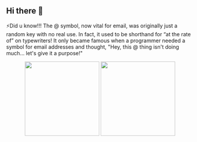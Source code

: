 ## Hi there 👋

<!--
**ngoclinh8123/ngoclinh8123** is a ✨ _special_ ✨ repository because its `README.md` (this file) appears on your GitHub profile.

Here are some ideas to get you started:

- 🔭 I’m currently working on ...
- 🌱 I’m currently learning ...
- 👯 I’m looking to collaborate on ...
- 🤔 I’m looking for help with ...
- 💬 Ask me about ...
- 📫 How to reach me: ...
- 😄 Pronouns: ...
- ⚡ Fun fact: ...
-->

⚡Did u know!!! The @ symbol, now vital for email, was originally just a random key with no real use. In fact, it used to be shorthand for “at the rate of” on typewriters! It only became famous when a programmer needed a symbol for email addresses and thought, "Hey, this @ thing isn't doing much... let's give it a purpose!"

<div id="header" align="center">
<!--   <img src="https://i.giphy.com/media/v1.Y2lkPTc5MGI3NjExcmQxMmVrOXk5bGQxNWJuYnhlc3d5ZzR5eWVlaXd2NmF1Y2V5MHN3NyZlcD12MV9pbnRlcm5hbF9naWZfYnlfaWQmY3Q9Zw/11lxCeKo6cHkJy/giphy.gif" width="100"/> -->
  <img src="https://i.giphy.com/media/v1.Y2lkPTc5MGI3NjExN255cGVrY2YybG56OTZvcHV6djhiNzVrZnJyZWc2bTNmcGN2a3E5ZCZlcD12MV9pbnRlcm5hbF9naWZfYnlfaWQmY3Q9Zw/3ohs4CacylzFaHjMM8/giphy.gif" width="200"/>
  <img src="https://i.pinimg.com/originals/37/b5/0c/37b50c3a5b8123c0460cd627e8244dbd.gif" width="200"/>
</div>
